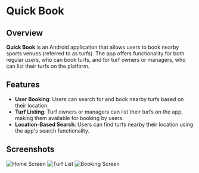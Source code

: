 # Quick Book

## Overview
**Quick Book** is an Android application that allows users to book nearby sports venues (referred to as turfs). The app offers functionality for both regular users, who can book turfs, and for turf owners or managers, who can list their turfs on the platform.

## Features
- **User Booking**: Users can search for and book nearby turfs based on their location.
- **Turf Listing**: Turf owners or managers can list their turfs on the app, making them available for booking by users.
- **Location-Based Search**: Users can find turfs nearby their location using the app's search functionality.

## Screenshots
![Home Screen](https://example.com/home_screen.png)
![Turf List](https://example.com/turf_list.png)
![Booking Screen](https://example.com/booking_screen.png)
